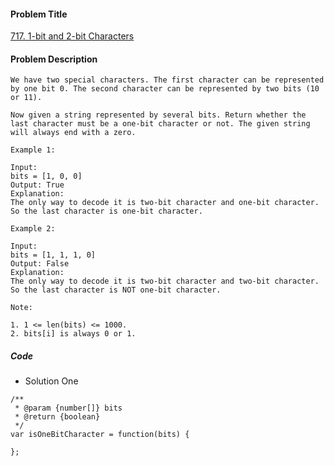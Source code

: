 #### Problem Title
[717. 1-bit and 2-bit Characters](https://leetcode.com/problems/1-bit-and-2-bit-characters/)
#### Problem Description
```
We have two special characters. The first character can be represented by one bit 0. The second character can be represented by two bits (10 or 11).

Now given a string represented by several bits. Return whether the last character must be a one-bit character or not. The given string will always end with a zero.

Example 1:

Input: 
bits = [1, 0, 0]
Output: True
Explanation: 
The only way to decode it is two-bit character and one-bit character. So the last character is one-bit character.

Example 2:

Input: 
bits = [1, 1, 1, 0]
Output: False
Explanation: 
The only way to decode it is two-bit character and two-bit character. So the last character is NOT one-bit character.

Note:

1. 1 <= len(bits) <= 1000.
2. bits[i] is always 0 or 1.

```

##### Code

- Solution One
```
/**
 * @param {number[]} bits
 * @return {boolean}
 */
var isOneBitCharacter = function(bits) {
    
};
```
